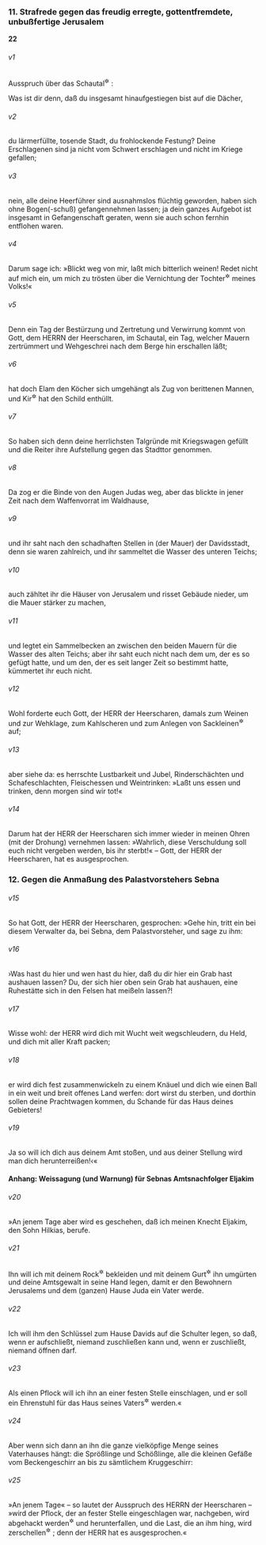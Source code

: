 ### 11. Strafrede gegen das freudig erregte, gottentfremdete, unbußfertige Jerusalem

__22__

###### v1
Ausspruch über das Schautal<sup title="d.h. das Tal der Offenbarung; vgl. V.5">&#x2732;</sup>
:

Was ist dir denn, daß du insgesamt hinaufgestiegen bist auf die Dächer,

###### v2
du lärmerfüllte, tosende Stadt, du frohlockende Festung? Deine Erschlagenen sind ja nicht vom Schwert erschlagen und nicht im Kriege gefallen;

###### v3
nein, alle deine Heerführer sind ausnahmslos flüchtig geworden, haben sich ohne Bogen(-schuß) gefangennehmen lassen; ja dein ganzes Aufgebot ist insgesamt in Gefangenschaft geraten, wenn sie auch schon fernhin entflohen waren.

###### v4
Darum sage ich: »Blickt weg von mir, laßt mich bitterlich weinen! Redet nicht auf mich ein, um mich zu trösten über die Vernichtung der Tochter<sup title="= Angehörigen">&#x2732;</sup>
 meines Volks!«

###### v5
Denn ein Tag der Bestürzung und Zertretung und Verwirrung kommt von Gott, dem HERRN der Heerscharen, im Schautal, ein Tag, welcher Mauern zertrümmert und Wehgeschrei nach dem Berge hin erschallen läßt;

###### v6
hat doch Elam den Köcher sich umgehängt als Zug von berittenen Mannen, und Kir<sup title="2.Kön 16,9">&#x2732;</sup>
 hat den Schild enthüllt.

###### v7
So haben sich denn deine herrlichsten Talgründe mit Kriegswagen gefüllt und die Reiter ihre Aufstellung gegen das Stadttor genommen.

###### v8
Da zog er die Binde von den Augen Judas weg, aber das blickte in jener Zeit nach dem Waffenvorrat im Waldhause,

###### v9
und ihr saht nach den schadhaften Stellen in (der Mauer) der Davidsstadt, denn sie waren zahlreich, und ihr sammeltet die Wasser des unteren Teichs;

###### v10
auch zähltet ihr die Häuser von Jerusalem und risset Gebäude nieder, um die Mauer stärker zu machen,

###### v11
und legtet ein Sammelbecken an zwischen den beiden Mauern für die Wasser des alten Teichs; aber ihr saht euch nicht nach dem um, der es so gefügt hatte, und um den, der es seit langer Zeit so bestimmt hatte, kümmertet ihr euch nicht.

###### v12
Wohl forderte euch Gott, der HERR der Heerscharen, damals zum Weinen und zur Wehklage, zum Kahlscheren und zum Anlegen von Sackleinen<sup title="= Bußgewändern">&#x2732;</sup>
 auf;

###### v13
aber siehe da: es herrschte Lustbarkeit und Jubel, Rinderschächten und Schafeschlachten, Fleischessen und Weintrinken: »Laßt uns essen und trinken, denn morgen sind wir tot!«

###### v14
Darum hat der HERR der Heerscharen sich immer wieder in meinen Ohren (mit der Drohung) vernehmen lassen: »Wahrlich, diese Verschuldung soll euch nicht vergeben werden, bis ihr sterbt!« – Gott, der HERR der Heerscharen, hat es ausgesprochen.

### 12. Gegen die Anmaßung des Palastvorstehers Sebna


###### v15
So hat Gott, der HERR der Heerscharen, gesprochen: »Gehe hin, tritt ein bei diesem Verwalter da, bei Sebna, dem Palastvorsteher, und sage zu ihm:

###### v16
›Was hast du hier und wen hast du hier, daß du dir hier ein Grab hast aushauen lassen? Du, der sich hier oben sein Grab hat aushauen, eine Ruhestätte sich in den Felsen hat meißeln lassen?!

###### v17
Wisse wohl: der HERR wird dich mit Wucht weit wegschleudern, du Held, und dich mit aller Kraft packen;

###### v18
er wird dich fest zusammenwickeln zu einem Knäuel und dich wie einen Ball in ein weit und breit offenes Land werfen: dort wirst du sterben, und dorthin sollen deine Prachtwagen kommen, du Schande für das Haus deines Gebieters!

###### v19
Ja so will ich dich aus deinem Amt stoßen, und aus deiner Stellung wird man dich herunterreißen!‹«

#### Anhang: Weissagung (und Warnung) für Sebnas Amtsnachfolger Eljakim


###### v20
»An jenem Tage aber wird es geschehen, daß ich meinen Knecht Eljakim, den Sohn Hilkias, berufe.

###### v21
Ihn will ich mit deinem Rock<sup title="= Amtsgewand">&#x2732;</sup>
 bekleiden und mit deinem Gurt<sup title="= deiner Schärpe">&#x2732;</sup>
 ihn umgürten und deine Amtsgewalt in seine Hand legen, damit er den Bewohnern Jerusalems und dem (ganzen) Hause Juda ein Vater werde.

###### v22
Ich will ihm den Schlüssel zum Hause Davids auf die Schulter legen, so daß, wenn er aufschließt, niemand zuschließen kann und, wenn er zuschließt, niemand öffnen darf.

###### v23
Als einen Pflock will ich ihn an einer festen Stelle einschlagen, und er soll ein Ehrenstuhl für das Haus seines Vaters<sup title="d.h. für seine Familie">&#x2732;</sup>
 werden.«

###### v24
Aber wenn sich dann an ihn die ganze vielköpfige Menge seines Vaterhauses hängt: die Sprößlinge und Schößlinge, alle die kleinen Gefäße vom Beckengeschirr an bis zu sämtlichem Kruggeschirr:

###### v25
»An jenem Tage« – so lautet der Ausspruch des HERRN der Heerscharen – »wird der Pflock, der an fester Stelle eingeschlagen war, nachgeben, wird abgehackt werden<sup title="oder: abbrechen">&#x2732;</sup>
 und herunterfallen, und die Last, die an ihm hing, wird zerschellen<sup title="= zugrunde gehen">&#x2732;</sup>
; denn der HERR hat es ausgesprochen.«